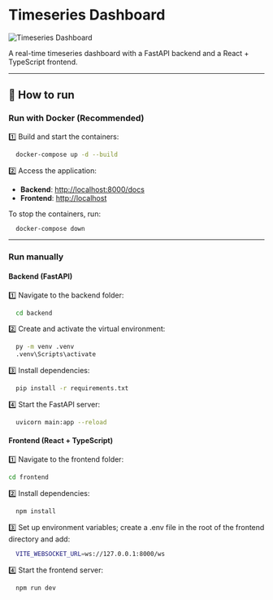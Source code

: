 # Timeseries Dashboard

![Timeseries Dashboard](frontend/public/preview.gif)

A real-time timeseries dashboard with a FastAPI backend and a React + TypeScript frontend.

---

## 🚀 How to run

### Run with Docker (Recommended)

1️⃣ Build and start the containers:
```sh
  docker-compose up -d --build
```

2️⃣ Access the application:
- **Backend**: [http://localhost:8000/docs](http://localhost:8000/docs)
- **Frontend**: [http://localhost](http://localhost)

To stop the containers, run:
```sh
  docker-compose down
```

---

### Run manually

#### Backend (FastAPI)

1️⃣ Navigate to the backend folder:
```sh
  cd backend
```
2️⃣ Create and activate the virtual environment:
```sh
  py -m venv .venv
  .venv\Scripts\activate
```
3️⃣ Install dependencies:
```sh
  pip install -r requirements.txt
``` 
4️⃣ Start the FastAPI server:
```sh
  uvicorn main:app --reload
``` 

#### Frontend (React + TypeScript)

1️⃣ Navigate to the frontend folder:
```sh
cd frontend
```
2️⃣ Install dependencies:
```sh
  npm install
```
3️⃣ Set up environment variables; create a .env file in the root of the frontend directory and add:
```sh
  VITE_WEBSOCKET_URL=ws://127.0.0.1:8000/ws
``` 
4️⃣ Start the frontend server:
```sh
  npm run dev
``` 